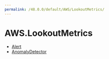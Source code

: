```yaml
---
permalink: /48.0.0/default/AWS/LookoutMetrics/
---
```


# AWS.LookoutMetrics



* [Alert](Alert.md)
* [AnomalyDetector](AnomalyDetector.md)